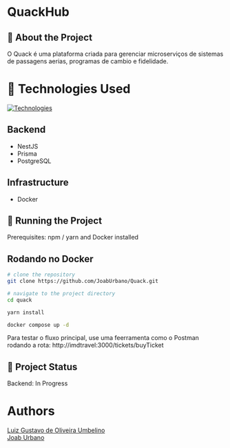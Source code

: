 # QuackHub

## 📑 About the Project
O Quack é uma plataforma criada para gerenciar microserviços de sistemas de passagens aerias, programas de cambio e fidelidade.

# 🔧 Technologies Used
[![Technologies](https://skillicons.dev/icons?i=docker,ts,nest,postgres,prisma)]()

## Backend
* NestJS
* Prisma
* PostgreSQL

## Infrastructure
* Docker

## 📣 Running the Project
Prerequisites: npm / yarn and Docker installed

<h2>Rodando no Docker</h2>

```bash
# clone the repository
git clone https://github.com/JoabUrbano/Quack.git

# navigate to the project directory
cd quack

yarn install

docker compose up -d
```


Para testar o fluxo principal, use uma feerramenta como o Postman rodando a rota:
http://imdtravel:3000/tickets/buyTicket


## :dart: Project Status
Backend: In Progress  


# Authors
<a href="https://github.com/luizgustavoou">Luiz Gustavo de Oliveira Umbelino</a><br>
<a href="https://github.com/JoabUrbano">Joab Urbano</a><br>
